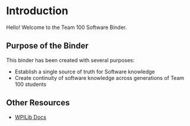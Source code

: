 # Introduction

Hello! Welcome to the Team 100 Software Binder.

## Purpose of the Binder

This binder has been created with several purposes:

- Establish a single source of truth for Software knowledge
- Create continuity of software knowledge across generations of Team 100 students

## Other Resources

- [WPILib Docs](https://docs.wpilib.org)
